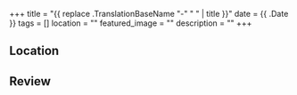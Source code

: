 +++
title = "{{ replace .TranslationBaseName "-" " " | title }}"
date = {{ .Date }}
tags = []
location = ""
featured_image = ""
description = ""
+++

## Location

<!--- The restaurant's exact location  --->

## Review

<!--- Your review  --->
